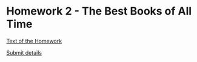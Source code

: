 # Homework 2 - The Best Books of All Time

[Text of the Homework](https://github.com/Sapienza-University-Rome/ADM/tree/master/2023/Homework_2)

[Submit details](https://github.com/Sapienza-University-Rome/ADM/blob/master/2023/Homework_2/SUBMIT.md)
